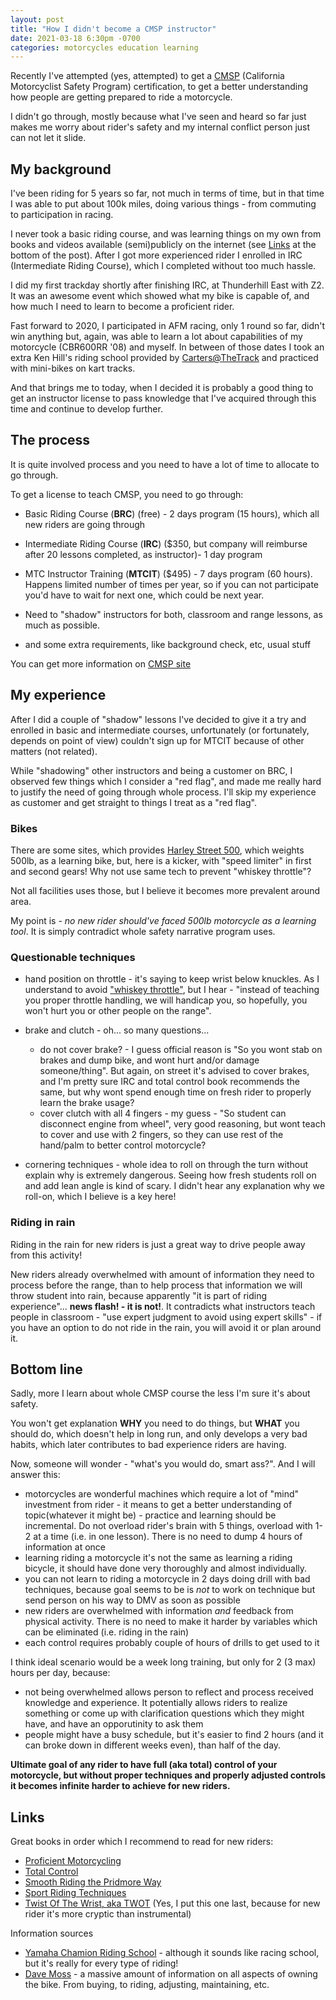 ```yaml
---
layout: post
title: "How I didn't become a CMSP instructor"
date: 2021-03-18 6:30pm -0700
categories: motorcycles education learning
---
```


Recently I've attempted (yes, attempted) to get a [CMSP](https://cmsp.msi5.com/) (California Motorcyclist Safety Program) certification, to get a better understanding how people are getting prepared to ride a motorcycle.

I didn't go through, mostly because what I've seen and heard so far just makes me worry about rider's safety and my internal conflict person just can not let it slide.

## My background

I've been riding for 5 years so far, not much in terms of time, but in that time I was able to put about 100k miles, doing various things - from commuting to participation in racing. 

I never took a basic riding course, and was learning things on my own from books and videos available (semi)publicly on the internet (see [Links](#Links) at the bottom of the post). After I got more experienced rider I enrolled in IRC (Intermediate Riding Course), which I completed without too much hassle.

I did my first trackday shortly after finishing IRC, at Thunderhill East with Z2. It was an awesome event which showed what my bike is capable of, and how much I need to learn to become a proficient rider.

Fast forward to 2020, I participated in AFM racing, only 1 round so far, didn't win anything but, again, was able to learn a lot about capabilities of my motorcycle (CBR600RR '08) and myself. In between of those dates I took an extra Ken Hill's riding school provided by [Carters@TheTrack](https://cartersatthetrack.com/) and practiced with mini-bikes on kart tracks.

And that brings me to today, when I decided it is probably a good thing to get an instructor license to pass knowledge that I've acquired through this time and continue to develop further.

## The process

It is quite involved process and you need to have a lot of time to allocate to go through.

To get a license to teach CMSP, you need to go through:

 * Basic Riding Course (**BRC**) (free) - 2 days program (15 hours), which all new riders are going through
 * Intermediate Riding Course (**IRC**) ($350, but company will reimburse after 20 lessons completed, as instructor)- 1 day program
 * MTC Instructor Training (**MTCIT**) ($495) - 7 days program (60 hours). Happens limited number of times per year, so if you can not participate you'd have to wait for next one, which could be next year.
 
 * Need to "shadow" instructors for both, classroom and range lessons, as much as possible.
 * and some extra requirements, like background check, etc, usual stuff 

You can get more information on [CMSP site](https://cmsp.msi5.com/our_team.php)

## My experience

After I did a couple of "shadow" lessons I've decided to give it a try and enrolled in basic and intermediate courses, unfortunately (or fortunately, depends on point of view) couldn't sign up for MTCIT because of other matters (not related). 

While "shadowing" other instructors and being a customer on BRC, I observed few things which I consider a "red flag", and made me really hard to justify the need of going through whole process. I'll skip my experience as customer and get straight to things I treat as a "red flag".

### Bikes

There are some sites, which provides [Harley Street 500](https://www.harley-davidson.com/au/en/motorcycles/2020/street-500.html), which weights 500lb, as a learning bike, but, here is a kicker, with "speed limiter" in first and second gears! Why not use same tech to prevent "whiskey throttle"? 

Not all facilities uses those, but I believe it becomes more prevalent around area.

My point is - *no new rider should've faced 500lb motorcycle as a learning tool*. It is simply contradict whole safety narrative program uses.

### Questionable techniques

* hand position on throttle - it's saying to keep wrist below knuckles. As I understand to avoid ["whiskey throttle"](https://www.motosport.com/blog/whiskey-throttle-vs-panic-rev#:~:text=Whiskey%20Throttle%20(or%20Whisky%20throttle,but%20at%20best%20hilarious%20moments.)), but I hear - "instead of teaching you proper throttle handling, we will handicap you, so hopefully, you won't hurt you or other people on the range". 
* brake and clutch - oh... so many questions... 
   * do not cover brake? - I guess official reason is "So you wont stab on brakes and dump bike, and wont hurt and/or damage someone/thing". But again, on street it's advised to cover brakes, and I'm pretty sure IRC and total control book recommends the same, but why wont spend enough time on fresh rider to properly learn the brake usage?
   * cover clutch with all 4 fingers - my guess - "So student can disconnect engine from wheel", very good reasoning, but wont teach to cover and use with 2 fingers, so they can use rest of the hand/palm to better control motorcycle?
   
* cornering techniques - whole idea to roll on through the turn without explain why is extremely dangerous. Seeing how fresh students roll on and add lean angle is kind of scary. I didn't hear any explanation why we roll-on, which I believe is a key here!
  

### Riding in rain

Riding in the rain for new riders is just a great way to drive people away from this activity! 

New riders already overwhelmed with amount of information they need to process before the range, than to help process that information we will throw student into rain, because apparently "it is part of riding experience"... **news flash! - it is not!**. It contradicts what instructors teach people in classroom - "use expert judgment to avoid using expert skills" - if you have an option to do not ride in the rain, you will avoid it or plan around it. 


## Bottom line

Sadly, more I learn about whole CMSP course the less I'm sure it's about safety.

You won't get explanation **WHY** you need to do things, but **WHAT** you should do, which doesn't help in long run, and only develops a very bad habits, which later contributes to bad experience riders are having.

Now, someone will wonder - "what's you would do, smart ass?". And I will answer this:
 - motorcycles are wonderful machines which require a lot of "mind" investment from rider - it means to get a better understanding of topic(whatever it might be) - practice and learning should be incremental. Do not overload rider's brain with 5 things, overload with 1-2 at a time (i.e. in one lesson). There is no need to dump 4 hours of information at once
 - learning riding a motorcycle it's not the same as learning a riding bicycle, it should have done very thoroughly and almost individually.
 - you can not learn to riding a motorcycle in 2 days doing drill with bad techniques, because goal seems to be is _not_ to work on technique but send person on his way to DMV as soon as possible
 - new riders are overwhelmed with information _and_ feedback from physical activity. There is no need to make it harder by variables which can be eliminated (i.e. riding in the rain)
 - each control requires probably couple of hours of drills to get used to it
 
I think ideal scenario would be a week long training, but only for 2 (3 max) hours per day, because:
 - not being overwhelmed allows person to reflect and process received knowledge and experience. It potentially allows riders to realize something or come up with clarification questions which they might have, and have an opporutinity to ask them
 - people might have a busy schedule, but it's easier to find 2 hours (and it can broke down in different weeks even), than half of the day.

**Ultimate goal of any rider to have full (aka total) control of your motorcycle, but without proper techniques and properly adjusted controls it becomes infinite harder to achieve for new riders.**
 

## <a name="Links"></a> Links

Great books in order which I recommend to read for new riders:
* [Proficient Motorcycling](https://www.amazon.com/Proficient-Motorcycling-Ultimate-Guide-Riding/dp/1620081199/ref=asc_df_1620081199/?tag=hyprod-20&linkCode=df0&hvadid=266239047524&hvpos=&hvnetw=g&hvrand=939251568610112279&hvpone=&hvptwo=&hvqmt=&hvdev=c&hvdvcmdl=&hvlocint=&hvlocphy=9032048&hvtargid=pla-437013819598&psc=1)
* [Total Control](https://www.amazon.com/Total-Control-Performance-Street-Techniques/dp/0760343446/ref=sr_1_1?dchild=1&keywords=total+control&qid=1616118112&s=books&sr=1-1)
* [Smooth Riding the Pridmore Way](https://www.amazon.com/Smooth-Riding-Pridmore-Way-Reg/dp/1884313469/ref=sr_1_1?dchild=1&keywords=pridmore+smooth&qid=1616118184&s=books&sr=1-1)
* [Sport Riding Techniques](https://www.amazon.com/Sport-Riding-Techniques-Develop-Confidence/dp/1893618072/ref=sr_1_2?dchild=1&keywords=sport+bike+riding+techniques&qid=1616118244&s=books&sr=1-2)
* [Twist Of The Wrist, aka TWOT](https://www.amazon.com/Twist-Wrist-Vol-High-Performance-Motorcycle/dp/0965045021/ref=sr_1_2?dchild=1&keywords=twist+of+the+wrist+keith+code&qid=1616118155&s=books&sr=1-2) (Yes, I put this one last, because for new rider it's more cryptic than instrumental)


Information sources
* [Yamaha Chamion Riding School](https://www.youtube.com/user/ridelikeachampion) - although it sounds like racing school, but it's really for every type of riding!
* [Dave Moss](https://davemosstuning.com/) - a massive amount of information on all aspects of owning the bike. From buying, to riding, adjusting, maintaining, etc.
